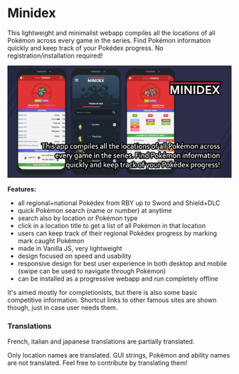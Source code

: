 # Minidex
This lightweight and minimalist webapp compiles all the locations of all Pokémon across every game in the series. Find Pokémon information quickly and keep track of your Pokédex progress. No registration/installation required!

![Minidex preview](/core/thumbnail.jpg?raw=true)

**Features:**
* all regional+national Pokédex from RBY up to Sword and Shield+DLC
* quick Pokémon search (name or number) at anytime
* search also by location or Pokémon type
* click in a location title to get a list of all Pokémon in that location
* users can keep track of their regional Pokédex progress by marking mark caught Pokémon
* made in Vanilla JS, very lightweight
* design focused on speed and usability
* responsive design for best user experience in both desktop and mobile (swipe can be used to navigate through Pokémon)
* can be installed as a progressive webapp and run completely offline

It's aimed mostly for completionists, but there is also some basic competitive information. Shortcut links to other famous sites are shown though, just in case user needs them.



### Translations ###
French, italian and japanese translations are partially translated.

Only location names are translated. GUI strings, Pokémon and ability names are not translated. Feel free to contribute by translating them!
